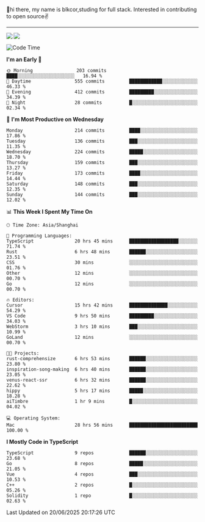 👋hi there, my name is blkcor,studing for full stack.
Interested in contributing to open source✌️

<hr/>

![](https://github-readme-stats.vercel.app/api?username=blkcor)
<a href="https://github.com/blkcor/github-readme-stats">
    <img align="left" src="https://github-readme-stats.vercel.app/api/top-langs/?username=blkcor&hide=jupyter%20notebook,shaderlab,tex,c%23&langs_count=9" />
</a>


<!--START_SECTION:waka-->
![Code Time](http://img.shields.io/badge/Code%20Time-2%2C147%20hrs%2053%20mins-blue)

**I'm an Early 🐤** 

```text
🌞 Morning                203 commits         ████░░░░░░░░░░░░░░░░░░░░░   16.94 % 
🌆 Daytime                555 commits         ████████████░░░░░░░░░░░░░   46.33 % 
🌃 Evening                412 commits         █████████░░░░░░░░░░░░░░░░   34.39 % 
🌙 Night                  28 commits          █░░░░░░░░░░░░░░░░░░░░░░░░   02.34 % 
```
📅 **I'm Most Productive on Wednesday** 

```text
Monday                   214 commits         ████░░░░░░░░░░░░░░░░░░░░░   17.86 % 
Tuesday                  136 commits         ███░░░░░░░░░░░░░░░░░░░░░░   11.35 % 
Wednesday                224 commits         █████░░░░░░░░░░░░░░░░░░░░   18.70 % 
Thursday                 159 commits         ███░░░░░░░░░░░░░░░░░░░░░░   13.27 % 
Friday                   173 commits         ████░░░░░░░░░░░░░░░░░░░░░   14.44 % 
Saturday                 148 commits         ███░░░░░░░░░░░░░░░░░░░░░░   12.35 % 
Sunday                   144 commits         ███░░░░░░░░░░░░░░░░░░░░░░   12.02 % 
```


📊 **This Week I Spent My Time On** 

```text
🕑︎ Time Zone: Asia/Shanghai

💬 Programming Languages: 
TypeScript               20 hrs 45 mins      ██████████████████░░░░░░░   71.74 % 
Rust                     6 hrs 48 mins       ██████░░░░░░░░░░░░░░░░░░░   23.51 % 
CSS                      30 mins             ░░░░░░░░░░░░░░░░░░░░░░░░░   01.76 % 
Other                    12 mins             ░░░░░░░░░░░░░░░░░░░░░░░░░   00.70 % 
Go                       12 mins             ░░░░░░░░░░░░░░░░░░░░░░░░░   00.70 % 

🔥 Editors: 
Cursor                   15 hrs 42 mins      ██████████████░░░░░░░░░░░   54.29 % 
VS Code                  9 hrs 50 mins       █████████░░░░░░░░░░░░░░░░   34.03 % 
WebStorm                 3 hrs 10 mins       ███░░░░░░░░░░░░░░░░░░░░░░   10.99 % 
GoLand                   12 mins             ░░░░░░░░░░░░░░░░░░░░░░░░░   00.70 % 

🐱‍💻 Projects: 
rust-comprehensize       6 hrs 53 mins       ██████░░░░░░░░░░░░░░░░░░░   23.80 % 
inspiration-song-making  6 hrs 40 mins       ██████░░░░░░░░░░░░░░░░░░░   23.05 % 
venus-react-ssr          6 hrs 32 mins       ██████░░░░░░░░░░░░░░░░░░░   22.62 % 
hippy                    5 hrs 17 mins       █████░░░░░░░░░░░░░░░░░░░░   18.28 % 
aiTimbre                 1 hr 9 mins         █░░░░░░░░░░░░░░░░░░░░░░░░   04.02 % 

💻 Operating System: 
Mac                      28 hrs 56 mins      █████████████████████████   100.00 % 
```

**I Mostly Code in TypeScript** 

```text
TypeScript               9 repos             ██████░░░░░░░░░░░░░░░░░░░   23.68 % 
Go                       8 repos             █████░░░░░░░░░░░░░░░░░░░░   21.05 % 
Vue                      4 repos             ███░░░░░░░░░░░░░░░░░░░░░░   10.53 % 
C++                      2 repos             █░░░░░░░░░░░░░░░░░░░░░░░░   05.26 % 
Solidity                 1 repo              █░░░░░░░░░░░░░░░░░░░░░░░░   02.63 % 
```




 Last Updated on 20/06/2025 20:17:26 UTC
<!--END_SECTION:waka-->


